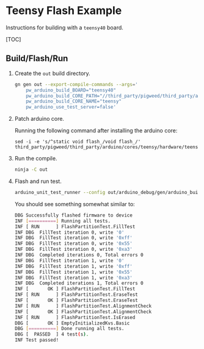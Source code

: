 # Teensy Flash Example

Instructions for building with a `teensy40` board.

[TOC]

## Build/Flash/Run

1. Create the `out` build directory.

   ```sh
   gn gen out --export-compile-commands --args='
       pw_arduino_build_BOARD="teensy40"
       pw_arduino_build_CORE_PATH="//third_party/pigweed/third_party/arduino"
       pw_arduino_build_CORE_NAME="teensy"
       pw_arduino_use_test_server=false'
   ```

1. Patch arduino core.

   Running the following command after installing the arduino core:

   ```
   sed -i -e 's/^static void flash_/void flash_/' third_party/pigweed/third_party/arduino/cores/teensy/hardware/teensy/avr/cores/teensy4/eeprom.c
   ```

1. Run the compile.

   ```sh
   ninja -C out
   ```

1. Flash and run test.

   ```sh
   arduino_unit_test_runner --config out/arduino_debug/gen/arduino_builder_config.json --upload-tool teensyloader --verbose out/arduino_debug_tests/obj/source/teensy_flash/test/teensy_flash_test.elf
   ```
   You should see something somewhat similar to:

   ```sh
   DBG Successfully flashed firmware to device
   INF [==========] Running all tests.
   INF [ RUN      ] FlashPartitionTest.FillTest
   INF DBG  FillTest iteration 0, write '0'
   INF DBG  FillTest iteration 0, write '0xff'
   INF DBG  FillTest iteration 0, write '0x55'
   INF DBG  FillTest iteration 0, write '0xa3'
   INF DBG  Completed iterations 0, Total errors 0
   INF DBG  FillTest iteration 1, write '0'
   INF DBG  FillTest iteration 1, write '0xff'
   INF DBG  FillTest iteration 1, write '0x55'
   INF DBG  FillTest iteration 1, write '0xa3'
   INF DBG  Completed iterations 1, Total errors 0
   INF [       OK ] FlashPartitionTest.FillTest
   INF [ RUN      ] FlashPartitionTest.EraseTest
   INF [       OK ] FlashPartitionTest.EraseTest
   INF [ RUN      ] FlashPartitionTest.AlignmentCheck
   INF [       OK ] FlashPartitionTest.AlignmentCheck
   INF [ RUN      ] FlashPartitionTest.IsErased
   DBG [       OK ] EmptyInitializedKvs.Basic
   DBG [==========] Done running all tests.
   DBG [  PASSED  ] 4 test(s).
   INF Test passed!
   ```

